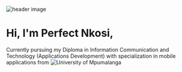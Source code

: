 ![header image](https://scontent-jnb1-1.xx.fbcdn.net/v/t39.30808-6/292285763_1492445287858404_8974446617927735783_n.jpg?_nc_cat=101&ccb=1-7&_nc_sid=19026a&_nc_eui2=AeF7x3Vywb9ZH_3yXNwMKgFFSspjCmxue5lKymMKbG57mXbZruSMF6mJ7XxU9ASkguBJe49MmYpsU7Z8Qvx0P_Mn&_nc_ohc=ado8YFxhFy0AX_5XAF1&_nc_ht=scontent-jnb1-1.xx&oh=00_AT_Hntf6UPIfaDpdPhvj7xhz3Vhk0vE_m_Ll7NON2VqTyQ&oe=6354DBFE)

# Hi, I'm Perfect Nkosi,
Currently pursuing my Diploma in Information Communication and Technology (Applications Development) with specialization in mobile applications from ![University of Mpumalanga](https://www.ump.ac.za)
